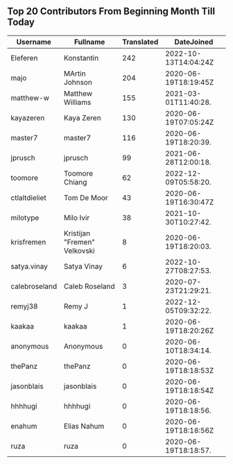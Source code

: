 ## Top 20 Contributors From Beginning Month Till Today ##
|Username|Fullname|Translated|DateJoined|
|--------|--------|----------|----------|
|Eleferen|Konstantin|242|2022-10-13T14:04:24Z|
|majo|MArtin Johnson|204|2020-06-19T18:19:45Z|
|matthew-w|Matthew Williams|155|2021-03-01T11:40:28.|
|kayazeren|Kaya Zeren|130|2020-06-19T07:05:24Z|
|master7|master7|116|2020-06-19T18:20:39.|
|jprusch|jprusch|99|2021-06-28T12:00:18.|
|toomore|Toomore Chiang|62|2022-12-09T05:58:20.|
|ctlaltdieliet|Tom De Moor|43|2020-06-19T16:30:47Z|
|milotype|Milo Ivir|38|2021-10-30T10:27:42.|
|krisfremen|Kristijan "Fremen" Velkovski|8|2020-06-19T18:20:03.|
|satya.vinay|Satya Vinay|6|2022-10-27T08:27:53.|
|calebroseland|Caleb Roseland|3|2020-07-23T21:29:21.|
|remyj38|Remy J|1|2022-12-05T09:32:22.|
|kaakaa|kaakaa|1|2020-06-19T18:20:26Z|
|anonymous|Anonymous|0|2020-06-10T18:34:14.|
|thePanz|thePanz|0|2020-06-19T18:18:53Z|
|jasonblais|jasonblais|0|2020-06-19T18:18:54Z|
|hhhhugi|hhhhugi|0|2020-06-19T18:18:56.|
|enahum|Elias  Nahum|0|2020-06-19T18:18:56Z|
|ruza|ruza|0|2020-06-19T18:18:57.|
